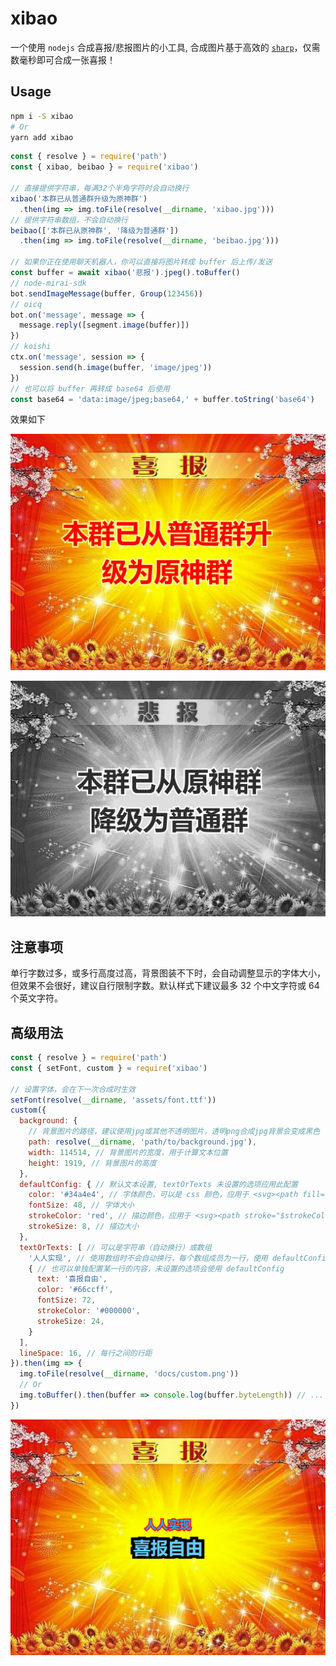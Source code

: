 # xibao

一个使用 `nodejs` 合成喜报/悲报图片的小工具, 合成图片基于高效的 [`sharp`](https://sharp.pixelplumbing.com)，仅需数毫秒即可合成一张喜报！

## Usage

```sh
npm i -S xibao
# Or
yarn add xibao
```

```javascript
const { resolve } = require('path')
const { xibao, beibao } = require('xibao')

// 直接提供字符串，每满32个半角字符时会自动换行
xibao('本群已从普通群升级为原神群')
  .then(img => img.toFile(resolve(__dirname, 'xibao.jpg')))
// 提供字符串数组，不会自动换行
beibao(['本群已从原神群', '降级为普通群'])
  .then(img => img.toFile(resolve(__dirname, 'beibao.jpg')))

// 如果你正在使用聊天机器人，你可以直接将图片转成 buffer 后上传/发送
const buffer = await xibao('悲报').jpeg().toBuffer()
// node-mirai-sdk
bot.sendImageMessage(buffer, Group(123456))
// oicq
bot.on('message', message => {
  message.reply([segment.image(buffer)])
})
// koishi
ctx.on('message', session => {
  session.send(h.image(buffer, 'image/jpeg'))
})
// 也可以将 buffer 再转成 base64 后使用
const base64 = 'data:image/jpeg;base64,' + buffer.toString('base64')

```

效果如下

![xibao](docs/xibao.jpg)

![beibao](docs/beibao.jpg)

## 注意事项

单行字数过多，或多行高度过高，背景图装不下时，会自动调整显示的字体大小，但效果不会很好，建议自行限制字数。默认样式下建议最多 32 个中文字符或 64 个英文字符。

## 高级用法

```javascript
const { resolve } = require('path')
const { setFont, custom } = require('xibao')

// 设置字体，会在下一次合成时生效
setFont(resolve(__dirname, 'assets/font.ttf'))
custom({
  background: {
    // 背景图片的路径，建议使用jpg或其他不透明图片，透明png合成jpg背景会变成黑色
    path: resolve(__dirname, 'path/to/background.jpg'),
    width: 114514, // 背景图片的宽度，用于计算文本位置
    height: 1919, // 背景图片的高度
  },
  defaultConfig: { // 默认文本设置, textOrTexts 未设置的选项应用此配置
    color: '#34a4e4', // 字体颜色，可以是 css 颜色，应用于 <svg><path fill="$color" /></svg>
    fontSize: 48, // 字体大小
    strokeColor: 'red', // 描边颜色，应用于 <svg><path stroke="$strokeColor" /></svg>
    strokeSize: 8, // 描边大小
  },
  textOrTexts: [ // 可以是字符串（自动换行）或数组
    '人人实现', // 使用数组时不会自动换行，每个数组成员为一行，使用 defaultConfig 作为配置
    { // 也可以单独配置某一行的内容，未设置的选项会使用 defaultConfig
      text: '喜报自由',
      color: '#66ccff',
      fontSize: 72,
      strokeColor: '#000000',
      strokeSize: 24,
    }
  ],
  lineSpace: 16, // 每行之间的行距
}).then(img => {
  img.toFile(resolve(__dirname, 'docs/custom.png'))
  // Or
  img.toBuffer().then(buffer => console.log(buffer.byteLength)) // ...
})

```

![custom](docs/custom.png)
